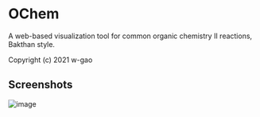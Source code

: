 # OChem

A web-based visualization tool for common organic chemistry II reactions, Bakthan style. 

Copyright (c) 2021 w-gao

## Screenshots

![image](https://user-images.githubusercontent.com/20177171/116796609-98c61e80-aa92-11eb-8441-47fd8867c057.png)
